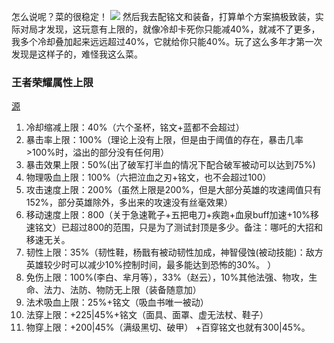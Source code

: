 
怎么说呢？菜的很稳定！
![](https://pic.imgdb.cn/item/6693f522d9c307b7e9370ed9.jpg)
然后我去配铭文和装备，打算单个方案搞极致装，实际对局才发现，这玩意有上限的，就像冷却卡死你只能减40%，就减不了更多，我多个冷却叠加起来远远超过40%，它就给你只能40%。玩了这么多年才第一次发现是这样子的，难怪我这么菜。

### 王者荣耀属性上限
[源](https://www.bilibili.com/read/mobile?id=28867253#:~:text=1.冷却缩减上限：40%（六个圣杯，铭文+蓝都不会超过）,2.暴击率上限：100%（理论上没有上限，但是由于阈值的存在，暴击几率>100%时，溢出的部分没有任何用）暴击效果上限：50% (出了破军打半血的情况下配合破军被动可以达到75%))

1. 冷却缩减上限：40%（六个圣杯，铭文+蓝都不会超过）
2. 暴击率上限：100%（理论上没有上限，但是由于阈值的存在，暴击几率>100%时，溢出的部分没有任何用）
3. 暴击效果上限：50%(出了破军打半血的情况下配合破军被动可以达到75%) 
4. 物理吸血上限：100%（六把泣血之刃+铭文，也不会超过100）
5. 攻击速度上限：200%（虽然上限是200%，但是大部分英雄的攻速阈值只有152%，部分英雄除外，多出来的攻速没有丝毫效果） 
6. 移动速度上限：800（关于急速靴子+五把电刀+疾跑+血泉buff加速+10%移速铭文）已超过800的范围，只是为了测试封顶是多少。备注：哪吒的大招和移速无关。
7. 韧性上限：35%（韧性鞋，杨戬有被动韧性加成，神智侵蚀(被动技能)：敌方英雄较少时可以减少10%控制时间，最多能达到恐怖的30%。 ）
8. 免伤上限：100%(李白、芈月等），33%（赵云），10%其他法强、物攻，生命、法力、法防、物防无上限（装备随意加）
9. 法术吸血上限：25%+铭文（吸血书唯一被动）
10. 法穿上限：+225|45%+铭文（面具、面罩、虚无法杖、鞋子）
11. 物穿上限：+200|45%（满级黑切、破甲） +百穿铭文也就有300|45%。